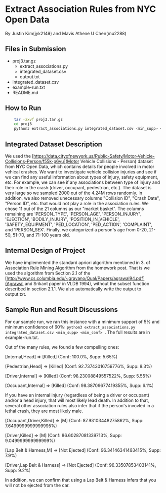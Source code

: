 # Extract Association Rules from NYC Open Data
By Justin Kim(jyk2149) and Mavis Athene U Chen(mu2288)

## Files in Submission
- proj3.tar.gz
    - extract_associations.py
    - integrated_dataset.csv
    - output.txt
- integrated_dataset.csv
- example-run.txt
- README.md

## How to Run
```bash
    tar -zxvf proj3.tar.gz
    cd proj3
    python3 extract_associations.py integrated_dataset.csv <min_supp> <min_conf>
```


## Integrated Dataset Description
We used the [https://data.cityofnewyork.us/Public-Safety/Motor-Vehicle-Collisions-Person/f55k-p6yu](Motor Vehicle Collisions - Person) dataset from NYC Open Data, which contains details for people involved in motor vehical crashes. We want to investigate vehicle collision injuries and see if we can find any useful information about types of injury, safety equipment, etc. For example, we can see if any associations between type of injury and their role in the crash (driver, occupant, pedestrian, etc.). The dataset is very large so we sampled 2000 out of the 4.24M rows randomly. In addition, we also removed unecessary columns "Collision ID", "Crash Date", "Person ID", etc. that would not play a role in the association rules. We chose 11 out of the 21 columns as our "market basket". The columns remaining are 'PERSON_TYPE', 'PERSON_AGE', 'PERSON_INJURY', 'EJECTION', 'BODILY_INJURY', 'POSITION_IN_VEHICLE', 'SAFETY_EQUIPMENT', 'PED_LOCATION', 'PED_ACTION', 'COMPLAINT', and 'PERSON_SEX'. Finally, we categorized a person's age from 0-20, 21-50, 51-70, and 71-100 years old. 

## Internal Design of Project
We have implemented the standard apriori algorithm mentioned in 3. of Association Rule Mining Algorithm from the homework post. That is we used the algorithm from Section 2.1 of the [http://www.cs.columbia.edu/~gravano/Qual/Papers/agrawal94.pdf](Agrawal and Srikant paper in VLDB 1994), without the subset function described in section 2.1.1. We also automatically write the output to output.txt. 

## Sample Run and Result Discussions

For our sample run, we ran this instance with a minimum support of 5% and minimum confidence of 60%: `python3 extract_associations.py integrated_dataset.csv <min_supp> <min_conf> `.  The full results are in example-run.txt.

Out of the many rules, we found a few compelling ones:

[Internal,Head] => [Killed] (Conf: 100.0%, Supp: 5.65%)

[Pedestrian,Head] => [Killed] (Conf: 92.73743016759776%, Supp: 8.3%)

[Driver,Internal] => [Killed] (Conf: 98.23008849557522%, Supp: 5.55%)

[Occupant,Internal] => [Killed] (Conf: 98.38709677419355%, Supp: 6.1%)

If you have an internal injury (regardless of being a driver or occupant) and/or a head injury, that will most likely lead death. In addition to that, several other association rules also infer that if the person's invovled in a lethal crash, they are most likely male.

[Occupant,Driver,Killed] => [M] (Conf: 87.93103448275862%, Supp: 7.6499999999999995%)

[Driver,Killed] => [M] (Conf: 86.60287081339713%, Supp: 9.049999999999999%)


[Lap Belt & Harness,M] => [Not Ejected] (Conf: 96.34146341463415%, Supp: 7.9%)

[Driver,Lap Belt & Harness] => [Not Ejected] (Conf: 96.33507853403141%, Supp: 9.2%)

In addition, we can confirm that using a Lap Belt & Harness infers that you will not be ejected from the car. 

